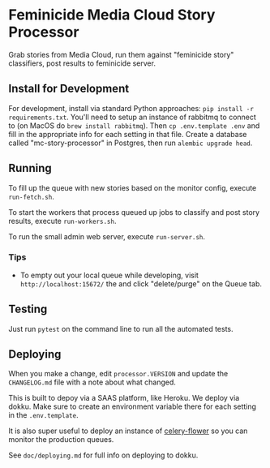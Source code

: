 Feminicide Media Cloud Story Processor
======================================

Grab stories from Media Cloud, run them against "feminicide story" classifiers, post results to feminicide server.

Install for Development
-----------------------

For development, install via standard Python approaches: `pip install -r requirements.txt`.
You'll need to setup an instance of rabbitmq to connect to (on MacOS do `brew install rabbitmq`).
Then `cp .env.template .env` and fill in the appropriate info for each setting in that file.
Create a database called "mc-story-processor" in Postgres, then run `alembic upgrade head`.

Running
-------

To fill up the queue with new stories based on the monitor config, execute `run-fetch.sh`.

To start the workers that process queued up jobs to classify and post story results, execute `run-workers.sh`.

To run the small admin web server, execute `run-server.sh`.

### Tips

* To empty out your local queue while developing, visit `http://localhost:15672/` the and click "delete/purge"
on the Queue tab.

Testing
-------

Just run `pytest` on the command line to run all the automated tests.

Deploying
---------

When you make a change, edit `processor.VERSION` and update the `CHANGELOG.md` file with a note about what changed.

This is built to depoy via a SAAS platform, like Heroku. We deploy via dokku. Make sure to create an environment
variable there for each setting in the `.env.template`.

It is also super useful to deploy an instance of [celery-flower](https://flower.readthedocs.io/en/latest/) so you can
monitor the production queues.

See `doc/deploying.md` for full info on deploying to dokku.

